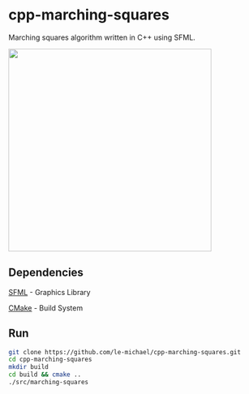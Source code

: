 
# cpp-marching-squares
Marching squares algorithm written in C++ using SFML.

<img src="https://user-images.githubusercontent.com/13042828/119606398-89e83880-bdc0-11eb-9119-fdc79d248b11.gif" width="400" height="400">

## Dependencies

[SFML](https://github.com/SFML/SFML) - Graphics Library

[CMake](https://cmake.org/) - Build System

## Run
```bash
git clone https://github.com/le-michael/cpp-marching-squares.git
cd cpp-marching-squares
mkdir build
cd build && cmake ..
./src/marching-squares
```

